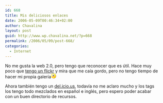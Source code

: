 ```yaml
---
id: 668
title: Mis deliciosos enlaces
date: 2006-05-09T00:46:34+02:00
author: Chavalina
layout: post
guid: http://www.wp.chavalina.net/?p=668
permalink: /2006/05/09/post-668/
categories:
  - Internet
---
```

No me gusta la web 2.0, pero tengo que reconocer que es útil. Hace muy poco que <a href="http://www.flickr.com/photos/chavalina/" target="_blank">tengo un flickr</a> y mira que me caía gordo, pero no tengo tiempo de hacer mi propia galería![emo](/imagenes/emoticonos/triste.gif) 

Ahora también tengo un <a href="http://del.icio.us/chavalina" target="_blank">del.icio.us</a>, todavía no me aclaro mucho y los tags los tengo todo mezclados en espa&ntilde;ol e inglés, pero espero poder acabar con un buen directorio de recursos.